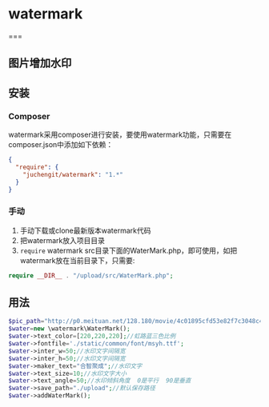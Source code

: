 # watermark
===

## 图片增加水印


## 安装

### Composer

watermark采用composer进行安装，要使用watermark功能，只需要在composer.json中添加如下依赖：

```json
{
  "require": {
    "juchengit/watermark": "1.*"
  }
}
```


### 手动

1. 手动下载或clone最新版本watermark代码
2. 把watermark放入项目目录
3. `require` watermark src目录下面的WaterMark.php，即可使用，如把watermark放在当前目录下，只需要:

```php
require __DIR__ . "/upload/src/WaterMark.php";
```

## 用法



```php
$pic_path="http://p0.meituan.net/128.180/movie/4c01895cfd53e82f7c3048c407974a6b4739229.jpg";//支持绝对路径和网址
$water=new \watermark\WaterMark();
$water->text_color=[220,220,220];//虹路蓝三色比例
$water->fontfile='./static/common/font/msyh.ttf';
$water->inter_w=50;//水印文字间隔宽
$water->inter_h=50;//水印文字间隔宽
$water->maker_text="合智聚成";//水印文字
$water->text_size=10;//水印文字大小
$water->text_angle=50;//水印倾斜角度  0是平行  90是垂直
$water->save_path="./upload";//默认保存路径
$water->addWaterMark();
```
